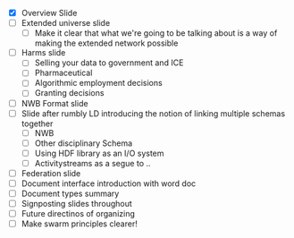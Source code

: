- [x] Overview Slide
- [ ] Extended universe slide
	- [ ] Make it clear that what we're going to be talking about is a way of making the extended network possible
- [ ] Harms slide	
	- [ ] Selling your data to government and ICE
	- [ ] Pharmaceutical
	- [ ] Algorithmic employment decisions
	- [ ] Granting decisions
- [ ] NWB Format slide
- [ ] Slide after rumbly LD introducing the notion of linking multiple schemas together
	- [ ] NWB
	- [ ] Other disciplinary Schema
	- [ ] Using HDF library as an I/O system
	- [ ] Activitystreams as a segue to ..
- [ ] Federation slide
- [ ] Document interface introduction with word doc
- [ ] Document types summary
- [ ] Signposting slides throughout
- [ ] Future directinos of organizing
- [ ] Make swarm principles clearer!